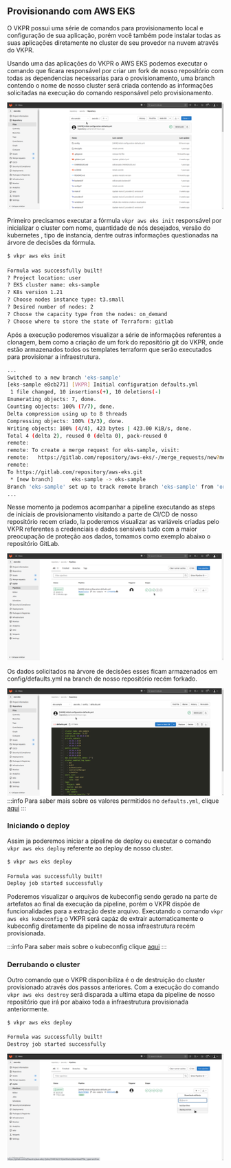

## Provisionando com AWS EKS

O VKPR possui uma série de comandos para provisionamento local e configuração de sua aplicação, porém você também pode instalar todas as suas aplicações diretamente no cluster de seu provedor na nuvem através do VKPR.

Usando uma das aplicações do VKPR o AWS EKS podemos executar o comando que ficara responsável por criar um fork de nosso repositório com todas as dependencias necessarias para o provisionamento, uma branch contendo o nome de nosso cluster será criada contendo as informações solicitadas na execução do comando responsável pelo provisionamento.

![Fork VKPR repo](/img/cloud-dev/fork-repo.png)

Primeiro precisamos executar a fórmula `vkpr aws eks init` responsável por inicializar o cluster com nome, quantidade de nós desejados, versão do kubernetes , tipo de instancia, dentre outras informações questionadas na árvore de decisões da fórmula.

```sh
$ vkpr aws eks init

Formula was successfully built!
? Project location: user
? EKS cluster name: eks-sample
? K8s version 1.21
? Choose nodes instance type: t3.small
? Desired number of nodes: 2
? Choose the capacity type from the nodes: on_demand
? Choose where to store the state of Terraform: gitlab
```

Após a execução poderemos visualizar a série de informações referentes a clonagem, bem como a criação de um fork do repositório git do VKPR, onde estão armazenados todos os templates terraform que serão executados para provisionar a infraestrutura.

```sh
...
Switched to a new branch 'eks-sample'
[eks-sample e8cb271] [VKPR] Initial configuration defaults.yml
 1 file changed, 10 insertions(+), 10 deletions(-)
Enumerating objects: 7, done.
Counting objects: 100% (7/7), done.
Delta compression using up to 8 threads
Compressing objects: 100% (3/3), done.
Writing objects: 100% (4/4), 423 bytes | 423.00 KiB/s, done.
Total 4 (delta 2), reused 0 (delta 0), pack-reused 0
remote: 
remote: To create a merge request for eks-sample, visit:
remote:   https://gitlab.com/repository/aws-eks/-/merge_requests/new?merge_request%5Bsource_branch%5D=eks-sample
remote: 
To https://gitlab.com/repository/aws-eks.git
 * [new branch]      eks-sample -> eks-sample
Branch 'eks-sample' set up to track remote branch 'eks-sample' from 'origin'.
...
```

Nesse momento ja podemos acompanhar a pipeline executando as steps de iniciais de provisionamento visitando a parte de CI/CD de nosso repositório recem criado, la poderemos visualizar as variáveis criadas pelo VKPR referentes a credenciais e dados sensiveis tudo com a maior preocupação de proteção aos dados, tomamos como exemplo abaixo o repositório GitLab.

![Gitlab pipeline](/img/cloud-dev/initial-step-pipeline.png)

Os dados solicitados na árvore de decisões esses ficam armazenados em config/defaults.yml na branch de nosso repositório recém forkado.

![Gitlab configs](/img/cloud-dev/configs-defaults.png)
:::info
Para saber mais sobre os valores permitidos no `defaults.yml`, clique [aqui](https://gitlab.com/vkpr/terraform-aws-eks)
:::

### Iniciando o deploy


Assim ja poderemos iniciar a pipeline de deploy ou executar o comando `vkpr aws eks deploy` referente ao deploy de nosso cluster.

```sh
$ vkpr aws eks deploy

Formula was successfully built!
Deploy job started successfully
```

Poderemos visualizar o arquivos de kubeconfig sendo gerado na parte de artefatos ao final da execução da pipeline, porém o VKPR dispõe de funcionalidades para a extração deste arquivo. Executando o comando `vkpr aws eks kubeconfig` o VKPR será capáz de extrair automaticamente o kubeconfig diretamente da pipeline de nossa infraestrutura recém provisionada. 

:::info
Para saber mais sobre o kubeconfig clique [aqui](https://jamesdefabia.github.io/docs/user-guide/kubectl/kubectl_config/)
:::
### Derrubando o cluster

Outro comando que o VKPR disponibiliza é o de destruição do cluster provisionado através dos passos anteriores. Com a execução do comando `vkpr aws eks destroy` será disparada a ultima etapa da pipeline de nosso repositório que irá por abaixo toda a infraestrutura provisionada anteriormente.

```sh
$ vkpr aws eks deploy

Formula was successfully built!
Destroy job started successfully
```

![Pipeline completa](/img/cloud-dev/pipeline-deploy.png)













